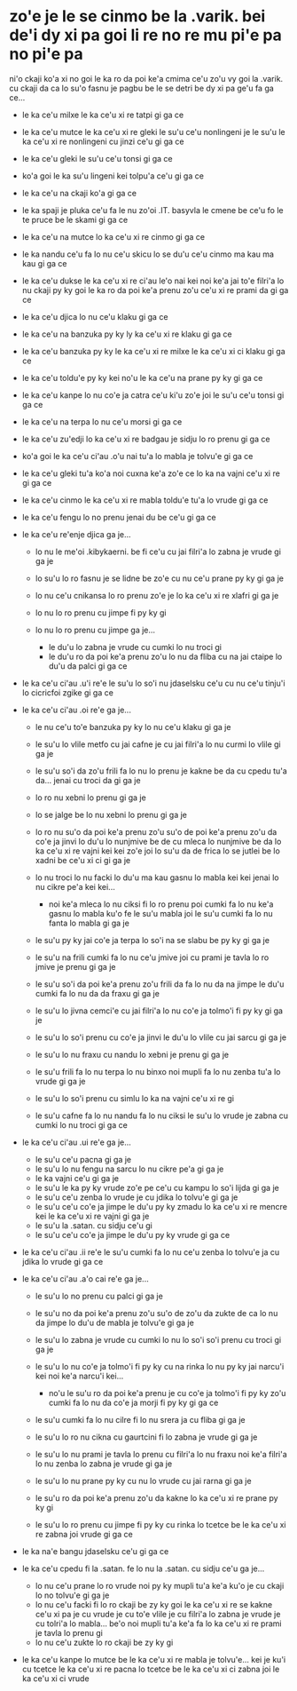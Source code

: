 zo'e je le se cinmo be la .varik. bei de'i dy xi pa goi li re no re mu pi'e pa no pi'e pa
=========================================================================================

ni'o ckaji ko'a xi no goi le ka ro da poi ke'a cmima ce'u zo'u vy goi la .varik. cu ckaji da ca lo su'o fasnu je pagbu be le se detri be dy xi pa ge'u fa ga ce...

* le ka ce'u milxe le ka ce'u xi re tatpi gi ga ce
* le ka ce'u mutce le ka ce'u xi re gleki le su'u ce'u nonlingeni je le su'u le ka ce'u xi re nonlingeni cu jinzi ce'u gi ga ce
* le ka ce'u gleki le su'u ce'u tonsi gi ga ce
* ko'a goi le ka su'u lingeni kei tolpu'a ce'u gi ga ce
* le ka ce'u na ckaji ko'a gi ga ce
* le ka spaji je pluka ce'u fa le nu zo'oi .IT. basyvla le cmene be ce'u fo le te pruce be le skami gi ga ce
* le ka ce'u na mutce lo ka ce'u xi re cinmo gi ga ce
* le ka nandu ce'u fa lo nu ce'u skicu lo se du'u ce'u cinmo ma kau ma kau gi ga ce
* le ka ce'u dukse le ka ce'u xi re ci'au le'o nai kei noi ke'a jai to'e filri'a lo nu ckaji py ky goi le ka ro da poi ke'a prenu zo'u ce'u xi re prami da gi ga ce
* le ka ce'u djica lo nu ce'u klaku gi ga ce
* le ka ce'u na banzuka py ky ly ka ce'u xi re klaku gi ga ce
* le ka ce'u banzuka py ky le ka ce'u xi re milxe le ka ce'u xi ci klaku gi ga ce
* le ka ce'u toldu'e py ky kei no'u le ka ce'u na prane py ky gi ga ce
* le ka ce'u kanpe lo nu co'e ja catra ce'u ki'u zo'e joi le su'u ce'u tonsi gi ga ce
* le ka ce'u na terpa lo nu ce'u morsi gi ga ce
* le ka ce'u zu'edji lo ka ce'u xi re badgau je sidju lo ro prenu gi ga ce
* ko'a goi le ka ce'u ci'au .o'u nai tu'a lo mabla je tolvu'e gi ga ce
* le ka ce'u gleki tu'a ko'a noi cuxna ke'a zo'e ce lo ka na vajni ce'u xi re gi ga ce
* le ka ce'u cinmo le ka ce'u xi re mabla toldu'e tu'a lo vrude gi ga ce
* le ka ce'u fengu lo no prenu jenai du be ce'u gi ga ce
* le ka ce'u re'enje djica ga je...

  * lo nu le me'oi .kibykaerni. be fi ce'u cu jai filri'a lo zabna je vrude gi ga je
  * lo su'u lo ro fasnu je se lidne be zo'e cu nu ce'u prane py ky gi ga je
  * lo nu ce'u cnikansa lo ro prenu zo'e je lo ka ce'u xi re xlafri gi ga je
  * lo nu lo ro prenu cu jimpe fi py ky gi
  * lo nu lo ro prenu cu jimpe ga je...

    * le du'u lo zabna je vrude cu cumki lo nu troci gi
    * le du'u ro da poi ke'a prenu zo'u lo nu da fliba cu na jai ctaipe lo du'u da palci gi ga ce

* le ka ce'u ci'au .u'i re'e le su'u lo so'i nu jdaselsku ce'u cu nu ce'u tinju'i lo cicricfoi zgike gi ga ce
* le ka ce'u ci'au .oi re'e ga je...

  * le nu ce'u to'e banzuka py ky lo nu ce'u klaku gi ga je
  * le su'u lo vlile metfo cu jai cafne je cu jai filri'a lo nu curmi lo vlile gi ga je
  * le su'u so'i da zo'u frili fa lo nu lo prenu je kakne be da cu cpedu tu'a da... jenai cu troci da gi ga je
  * lo ro nu xebni lo prenu gi ga je
  * lo se jalge be lo nu xebni lo prenu gi ga je
  * lo ro nu su'o da poi ke'a prenu zo'u su'o de poi ke'a prenu zo'u da co'e ja jinvi lo du'u lo nunjmive be de cu mleca lo nunjmive be da lo ka ce'u xi re vajni kei kei zo'e joi lo su'u da de frica lo se jutlei be lo xadni be ce'u xi ci gi ga je
  * lo nu troci lo nu facki lo du'u ma kau gasnu lo mabla kei kei jenai lo nu cikre pe'a kei kei...

    * noi ke'a mleca lo nu ciksi fi lo ro prenu poi cumki fa lo nu ke'a gasnu lo mabla ku'o fe le su'u mabla joi le su'u cumki fa lo nu fanta lo mabla gi ga je

  * le su'u py ky jai co'e ja terpa lo so'i na se slabu be py ky gi ga je
  * le su'u na frili cumki fa lo nu ce'u jmive joi cu prami je tavla lo ro jmive je prenu gi ga je
  * le su'u so'i da poi ke'a prenu zo'u frili da fa lo nu da na jimpe le du'u cumki fa lo nu da da fraxu gi ga je
  * le su'u lo jivna cemci'e cu jai filri'a lo nu co'e ja tolmo'i fi py ky gi ga je
  * le su'u lo so'i prenu cu co'e ja jinvi le du'u lo vlile cu jai sarcu gi ga je
  * le su'u lo nu fraxu cu nandu lo xebni je prenu gi ga je
  * le su'u frili fa lo nu terpa lo nu binxo noi mupli fa lo nu zenba tu'a lo vrude gi ga je
  * le su'u lo so'i prenu cu simlu lo ka na vajni ce'u xi re gi
  * le su'u cafne fa lo nu nandu fa lo nu ciksi le su'u lo vrude je zabna cu cumki lo nu troci gi ga ce

* le ka ce'u ci'au .ui re'e ga je...

  * le su'u ce'u pacna gi ga je
  * le su'u lo nu fengu na sarcu lo nu cikre pe'a gi ga je
  * le ka vajni ce'u gi ga je
  * le su'u le ka py ky vrude zo'e pe ce'u cu kampu lo so'i lijda gi ga je
  * le su'u ce'u zenba lo vrude je cu jdika lo tolvu'e gi ga je
  * le su'u ce'u co'e ja jimpe le du'u py ky zmadu lo ka ce'u xi re mencre kei le ka ce'u xi re vajni gi ga je
  * le su'u la .satan. cu sidju ce'u gi
  * le su'u ce'u co'e ja jimpe le du'u py ky vrude gi ga ce

* le ka ce'u ci'au .ii re'e le su'u cumki fa lo nu ce'u zenba lo tolvu'e ja cu jdika lo vrude gi ga ce
* le ka ce'u ci'au .a'o cai re'e ga je...

  * le su'u lo no prenu cu palci gi ga je
  * le su'u no da poi ke'a prenu zo'u su'o de zo'u da zukte de ca lo nu da jimpe lo du'u de mabla je tolvu'e gi ga je
  * le su'u lo zabna je vrude cu cumki lo nu lo so'i so'i prenu cu troci gi ga je
  * le su'u lo nu co'e ja tolmo'i fi py ky cu na rinka lo nu py ky jai narcu'i kei noi ke'a narcu'i kei...

    * no'u le su'u ro da poi ke'a prenu je cu co'e ja tolmo'i fi py ky zo'u cumki fa lo nu da co'e ja morji fi py ky gi ga ce

  * le su'u cumki fa lo nu cilre fi lo nu srera ja cu fliba gi ga je
  * le su'u lo ro nu cikna cu gaurtcini fi lo zabna je vrude gi ga je
  * le su'u lo nu prami je tavla lo prenu cu filri'a lo nu fraxu noi ke'a filri'a lo nu zenba lo zabna je vrude gi ga je
  * le su'u lo nu prane py ky cu nu lo vrude cu jai rarna gi ga je
  * le su'u ro da poi ke'a prenu zo'u da kakne lo ka ce'u xi re prane py ky gi
  * le su'u lo ro prenu cu jimpe fi py ky cu rinka lo tcetce be le ka ce'u xi re zabna joi vrude gi ga ce

* le ka na'e bangu jdaselsku ce'u gi ga ce
* le ka ce'u cpedu fi la .satan. fe lo nu la .satan. cu sidju ce'u ga je...

  * lo nu ce'u prane lo ro vrude noi py ky mupli tu'a ke'a ku'o je cu ckaji lo no tolvu'e gi ga je
  * lo nu ce'u facki fi lo ro ckaji be zy ky goi le ka ce'u xi re se kakne ce'u xi pa je cu vrude je cu to'e vlile je cu filri'a lo zabna je vrude je cu tolri'a lo mabla... be'o noi mupli tu'a ke'a fa lo ka ce'u xi re prami je tavla lo prenu gi
  * lo nu ce'u zukte lo ro ckaji be zy ky gi

* le ka ce'u kanpe lo mutce be le ka ce'u xi re mabla je tolvu'e... kei je ku'i cu tcetce le ka ce'u xi re pacna lo tcetce be le ka ce'u xi ci zabna joi le ka ce'u xi ci vrude
